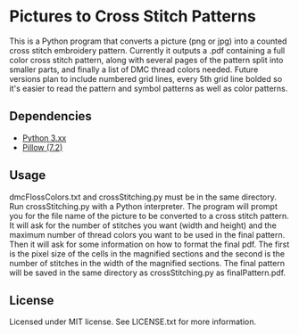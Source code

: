 # Pictures to Cross Stitch Patterns

This is a Python program that converts a picture (png or jpg) into a counted cross stitch embroidery pattern. Currently it outputs a .pdf containing a full color cross stitch pattern, along with several pages of the pattern split into smaller parts, and finally a list of DMC thread colors needed. Future versions plan to include numbered grid lines, every 5th grid line bolded so it's easier to read the pattern and symbol patterns as well as color patterns.

## Dependencies
* [Python 3.xx](https://www.python.org/downloads/) 
* [Pillow (7.2)](https://pillow.readthedocs.io/en/stable/)

## Usage
dmcFlossColors.txt and crossStitching.py must be in the same directory. Run crossStitching.py with a Python interpreter. The program will prompt you for the file name of the picture to be converted to a cross stitch pattern. It will ask for the number of stitches you want (width and height) and the maximum number of thread colors you want to be used in the final pattern. Then it will ask for some information on how to format the final pdf. The first is the pixel size of the cells in the magnified sections and the second is the number of stitches in the width of the magnified sections. The final pattern will be saved in the same directory as crossStitching.py as finalPattern.pdf.

## License
Licensed under MIT license. See LICENSE.txt for more information.
